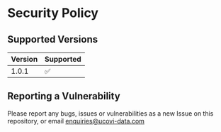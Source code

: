 # Security Policy

## Supported Versions


| Version | Supported          |
| ------- | ------------------ |
| 1.0.1   | :white_check_mark: |

## Reporting a Vulnerability

Please report any bugs, issues or vulnerabilities as a new Issue on this repository, or email enquiries@ucovi-data.com
